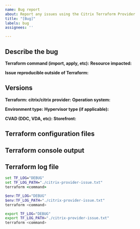 ```yaml
---
name: Bug report
about: Report any issues using the Citrix Terraform Provider
title: "[Bug]"
labels: bug
assignees: ''

---
```


<!-- Thanks for taking the time to fill out this bug report! Before submitting this issue please check the [open bugs](https://github.com/citrix/terraform-provider-citrix/issues?q=is%3Aissue+is%3Aopen+label%3Abug) to ensure the bug has not already been reported. If it has been reported give it a 👍 -->


## Describe the bug

<!-- Summary of the issue -->

**Terraform command (import, apply, etc):**
**Resource impacted:**
<!-- If this bug is present when using the Citrix service UI or REST APIs then it is not a bug in the provider but rather a bug in the underlying service or the environment. In some cases there can be an enhancement in the provider to handle the error better. Please open a feature request instead of a bug in this case. For more information see [CONTRIBUTING.md#provider-issue-vs-product-issue-vs-configuration-issue](https://github.com/citrix/terraform-provider-citrix/blob/main/CONTRIBUTING.md#provider-issue-vs-product-issue-vs-configuration-issue). -->
**Issue reproducible outside of Terraform:** <!-- Yes/No/Not verified -->


## Versions

<!-- Use the `terraform -v` command to find the Terraform and Citrix Provider versions. -->
**Terraform:** 
**citrix/citrix provider:** 
**Operation system:** 

**Environment type:** <!-- Cloud or On-premises -->
**Hypervisor type (if applicable):** <!-- Azure, AWS, GCP, vSphere, XenServer, Nutanix, etc. -->

<!-- For on-premises customers fill out any that apply with the CU or LTSR version (eg 2402). -->
**CVAD (DDC, VDA, etc):** 
**Storefront:** 

## Terraform configuration files
<!-- Paste or attach any relevant `.tf` files with secrets and identifying information removed. -->


## Terraform console output
<!-- Paste the output from Terraform CLI including any errors and the transactionIds if present. Errors with TransactionIDs are critical for troubleshooting.

If the output references a file in the temp directory include it as well. -->


## Terraform log file
<!-- If the issue is reproducible enable Terraform debug logging using one of the commands below. Then reproduce the issue and include the resulting log file. More information about Terraform logging is available [here](https://developer.hashicorp.com/terraform/plugin/log/managing#enable-logging). -->

<!-- cmd: -->
```bat
set TF_LOG="DEBUG"
set TF_LOG_PATH="./citrix-provider-issue.txt"
terraform <command>
```

<!-- Powershell: -->
```powershell
$env:TF_LOG="DEBUG"
$env:TF_LOG_PATH="./citrix-provider-issue.txt"
terraform <command>
```

<!-- bash: -->
```bash
export TF_LOG="DEBUG"
export TF_LOG_PATH="./citrix-provider-issue.txt"
terraform <command>
```
